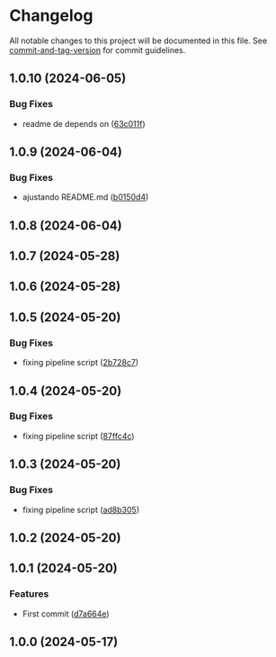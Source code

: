 # Changelog

All notable changes to this project will be documented in this file. See [commit-and-tag-version](https://github.com/absolute-version/commit-and-tag-version) for commit guidelines.

## 1.0.10 (2024-06-05)


### Bug Fixes

* readme de depends on ([63c011f](https://github.com/toolbox-playground/terraform-exemplo-basico-gcp/commit/63c011f51d55509c9b312f9cc645c6816bc9a42a))

## 1.0.9 (2024-06-04)


### Bug Fixes

* ajustando README.md ([b0150d4](https://github.com/toolbox-playground/terraform-exemplo-basico-gcp/commit/b0150d4b22f6fe637d404121b49c3862ab289bcc))

## 1.0.8 (2024-06-04)

## 1.0.7 (2024-05-28)

## 1.0.6 (2024-05-28)

## 1.0.5 (2024-05-20)


### Bug Fixes

* fixing pipeline script ([2b728c7](https://github.com/toolbox-playground/terraform-exemplo-basico-gcp/commit/2b728c7061300f579ba931ff609900b81471f715))

## 1.0.4 (2024-05-20)


### Bug Fixes

* fixing pipeline script ([87ffc4c](https://github.com/toolbox-playground/terraform-exemplo-basico-gcp/commit/87ffc4cccfaf261b9229276c8792e58eb4b90b28))

## 1.0.3 (2024-05-20)


### Bug Fixes

* fixing pipeline script ([ad8b305](https://github.com/toolbox-playground/terraform-exemplo-basico-gcp/commit/ad8b305ef9b30b1fa0265b54f7ba98397665d036))

## 1.0.2 (2024-05-20)

## 1.0.1 (2024-05-20)


### Features

* First commit ([d7a664e](https://github.com/toolbox-playground/terraform-exemplo-basico-gcp/commit/d7a664eab4f15262887e25ebd4b279d5acc44fa7))

## 1.0.0 (2024-05-17)
